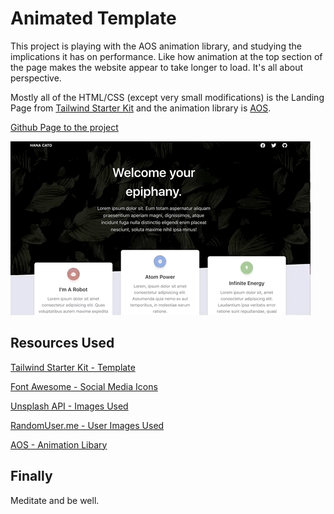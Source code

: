 # Animated Template
This project is playing with the AOS animation library, and studying the implications it has on performance. Like how animation at the top section of the page makes the website appear to take longer to load. It's all about perspective.

Mostly all of the HTML/CSS (except very small modifications) is the Landing Page from [Tailwind Starter Kit](https://www.creative-tim.com/learning-lab/tailwind-starter-kit/presentation) and the animation library is [AOS](https://michalsnik.github.io/aos/). 


[Github Page to the project](https://hanabeth.github.io/animated-template/)


![Animated Template Demo](media/animated-template-demo.gif)




## Resources Used
[Tailwind Starter Kit - Template](https://www.creative-tim.com/learning-lab/tailwind-starter-kit/presentation)

[Font Awesome - Social Media Icons](https://fontawesome.com/icons?d=gallery&q=moon&m=free)

[Unsplash API - Images Used](https://unsplash.com/documentation)

[RandomUser.me - User Images Used](https://randomuser.me/)

[AOS - Animation Libary](https://michalsnik.github.io/aos/)


## Finally
Meditate and be well.
